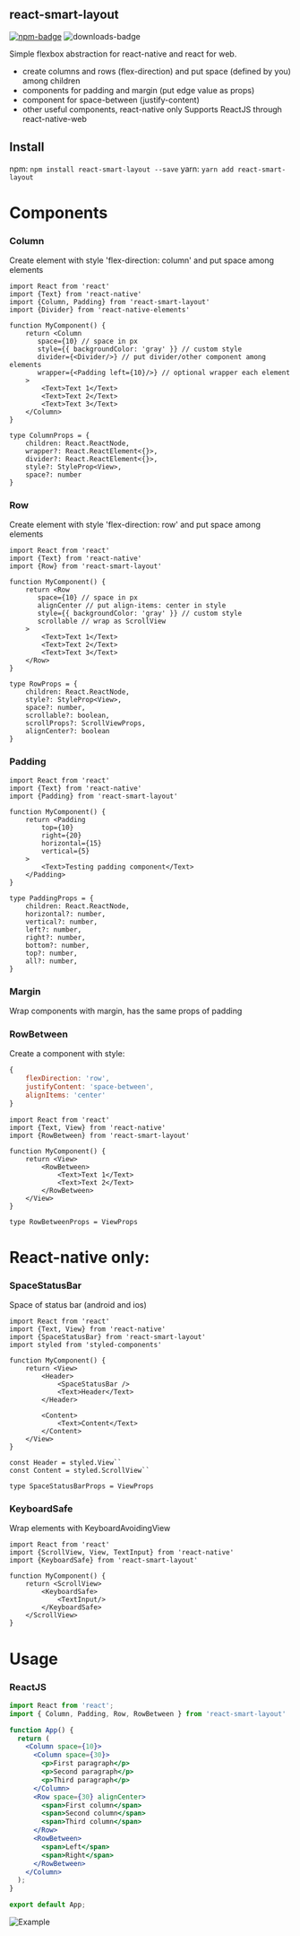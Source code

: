 
## react-smart-layout 
[![npm-badge]][npm-url] ![downloads-badge]

[npm-badge]: https://img.shields.io/npm/v/react-smart-layout
[npm-url]: https://www.npmjs.com/package/react-smart-layout
[downloads-badge]: https://img.shields.io/npm/dt/react-smart-layout?color=orange

Simple flexbox abstraction for react-native and react for web.

- create columns and rows (flex-direction) and put space (defined by you) among children
- components for padding and margin (put edge value as props)
- component for space-between (justify-content)
- other useful components, react-native only
  Supports ReactJS through react-native-web

## Install

npm: `npm install react-smart-layout --save`
yarn: `yarn add react-smart-layout`

# Components

### Column

Create element with style 'flex-direction: column' and put space among elements

```tsx
import React from 'react'
import {Text} from 'react-native'
import {Column, Padding} from 'react-smart-layout'
import {Divider} from 'react-native-elements'

function MyComponent() {
    return <Column
       space={10} // space in px
       style={{ backgroundColor: 'gray' }} // custom style
       divider={<Divider/>} // put divider/other component among elements
       wrapper={<Padding left={10}/>} // optional wrapper each element
    >
        <Text>Text 1</Text>
        <Text>Text 2</Text>
        <Text>Text 3</Text>
    </Column>
}

type ColumnProps = {
    children: React.ReactNode,
    wrapper?: React.ReactElement<{}>,
    divider?: React.ReactElement<{}>,
    style?: StyleProp<View>,
    space?: number
} 

```

### Row

Create element with style 'flex-direction: row' and put space among elements

```tsx
import React from 'react'
import {Text} from 'react-native'
import {Row} from 'react-smart-layout'

function MyComponent() {
    return <Row
       space={10} // space in px
       alignCenter // put align-items: center in style
       style={{ backgroundColor: 'gray' }} // custom style
       scrollable // wrap as ScrollView
    >
        <Text>Text 1</Text>
        <Text>Text 2</Text>
        <Text>Text 3</Text>
    </Row>
}

type RowProps = {
    children: React.ReactNode,
    style?: StyleProp<View>,
    space?: number,
    scrollable?: boolean,
    scrollProps?: ScrollViewProps,
    alignCenter?: boolean 
} 

```

### Padding

```tsx
import React from 'react'
import {Text} from 'react-native'
import {Padding} from 'react-smart-layout'

function MyComponent() {
    return <Padding
        top={10}
        right={20}
        horizontal={15}
        vertical={5}
    >
        <Text>Testing padding component</Text>
    </Padding>
}

type PaddingProps = {
    children: React.ReactNode,
    horizontal?: number,
    vertical?: number,
    left?: number,
    right?: number,
    bottom?: number,
    top?: number,
    all?: number,
}
```

### Margin

Wrap components with margin, has the same props of padding

### RowBetween

Create a component with style: 
```js 
{
    flexDirection: 'row',
    justifyContent: 'space-between',
    alignItems: 'center'
}
```


```tsx
import React from 'react'
import {Text, View} from 'react-native'
import {RowBetween} from 'react-smart-layout'

function MyComponent() {
    return <View>
        <RowBetween>
            <Text>Text 1</Text>
            <Text>Text 2</Text>
        </RowBetween>
    </View>
}

type RowBetweenProps = ViewProps

```

# React-native only:

### SpaceStatusBar

Space of status bar (android and ios)

```tsx
import React from 'react'
import {Text, View} from 'react-native'
import {SpaceStatusBar} from 'react-smart-layout'
import styled from 'styled-components'

function MyComponent() {
    return <View>
        <Header>
            <SpaceStatusBar />
            <Text>Header</Text>
        </Header>
        
        <Content>
            <Text>Content</Text>
        </Content>
    </View>
}

const Header = styled.View``
const Content = styled.ScrollView``

type SpaceStatusBarProps = ViewProps

```
### KeyboardSafe

Wrap elements with KeyboardAvoidingView

```tsx
import React from 'react'
import {ScrollView, View, TextInput} from 'react-native'
import {KeyboardSafe} from 'react-smart-layout'

function MyComponent() {
    return <ScrollView>
        <KeyboardSafe>
            <TextInput/>
        </KeyboardSafe>
    </ScrollView>
}

```

# Usage

### ReactJS

```jsx
import React from 'react';
import { Column, Padding, Row, RowBetween } from 'react-smart-layout'

function App() {
  return (
    <Column space={10}>
      <Column space={30}>
        <p>First paragraph</p>
        <p>Second paragraph</p>
        <p>Third paragraph</p>
      </Column>
      <Row space={30} alignCenter>
        <span>First column</span>
        <span>Second column</span>
        <span>Third column</span>
      </Row>
      <RowBetween>
        <span>Left</span>
        <span>Right</span>
      </RowBetween>
    </Column>
  );
}

export default App;
```

![Example](./assets/screen-web.png)